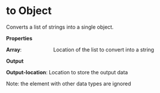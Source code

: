 # to Object

Converts a list of strings into a single object.

 **Properties**
 

**Array**:                      Location of the list to convert into a string

 **Output**
 

**Output-location**: Location to store the output data

Note: the element with other data types are ignored